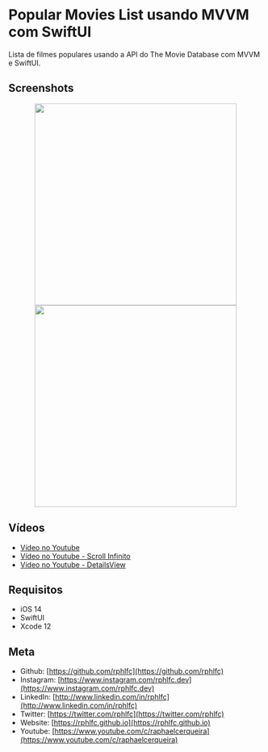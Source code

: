 # Popular Movies List usando MVVM com SwiftUI
Lista de filmes populares usando a API do The Movie Database com MVVM e SwiftUI.

## Screenshots
<p align="center">
    <img src="https://user-images.githubusercontent.com/16376748/123775937-324c5980-d8a5-11eb-864a-c1dd7c1b58a0.png" width="400">
    <img src="https://user-images.githubusercontent.com/16376748/125142135-64538c00-e0ed-11eb-887c-a42ddb50389a.png" width="400">
</p>

## Vídeos
- [Vídeo no Youtube](https://youtu.be/9STy4_0aD60)
- [Vídeo no Youtube - Scroll Infinito](https://youtu.be/UevMxEK3-Gs)
- [Vídeo no Youtube - DetailsView](https://youtu.be/M79FSYX3zCY)

## Requisitos
- iOS 14
- SwiftUI
- Xcode 12

## Meta
- Github: [https://github.com/rphlfc](https://github.com/rphlfc)
- Instagram: [https://www.instagram.com/rphlfc.dev](https://www.instagram.com/rphlfc.dev)
- LinkedIn: [http://www.linkedin.com/in/rphlfc](http://www.linkedin.com/in/rphlfc)
- Twitter: [https://twitter.com/rphlfc](https://twitter.com/rphlfc)
- Website: [https://rphlfc.github.io](https://rphlfc.github.io)
- Youtube: [https://www.youtube.com/c/raphaelcerqueira](https://www.youtube.com/c/raphaelcerqueira)
